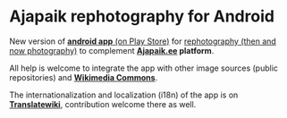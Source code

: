 Ajapaik rephotography for Android
================

New version of [**android app** (on Play Store)](https://play.google.com/store/apps/details?id=ee.ajapaik.android) for [rephotography (then and now photography)](https://en.wikipedia.org/wiki/Rephotography) to complement **[Ajapaik.ee](https://ajapaik.ee) platform**.

All help is welcome to integrate the app with other image sources (public repositories) and [**Wikimedia Commons**](https://commons.wikimedia.org).

The internationalization and localization (i18n) of the app is on [**Translatewiki**](https://translatewiki.net/wiki/Translating:Ajapaik), contribution welcome there as well.
